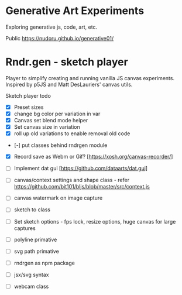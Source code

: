 # Generative Art Experiments 

Exploring generative js, code, art, etc.

Public https://nudoru.github.io/generative01/

# Rndr.gen - sketch player

Player to simplify creating and running vanilla JS canvas experiments. Inspired by p5JS and Matt DesLauriers' canvas utils.

Sketch player todo

- [x]  Preset sizes
- [x]  change bg color per variation in var
- [x]  Canvas set blend mode helper 
- [x]  Set canvas size in variation
- [x] roll up old variations to enable removal old code
- [-] put classes behind rndrgen module
- [x] Record save as Webm or Gif? [https://xosh.org/canvas-recorder/]
- [ ] Implement dat gui [https://github.com/dataarts/dat.gui]
- [ ] canvas/context settings and shape class - refer https://github.com/bit101/bljs/blob/master/src/context.js
- [ ] canvas watermark on image capture  
- [ ] sketch to class
- [ ] Set sketch options - fps lock, resize options, huge canvas for large captures
- [ ] polyline primative
- [ ] svg path primative
- [ ] rndrgen as npm package
- [ ] jsx/svg syntax
- [ ] webcam class



